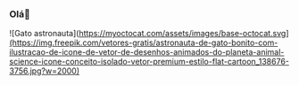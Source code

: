 ### Olá👋
![Gato astronauta](https://myoctocat.com/assets/images/base-octocat.svg](https://img.freepik.com/vetores-gratis/astronauta-de-gato-bonito-com-ilustracao-de-icone-de-vetor-de-desenhos-animados-do-planeta-animal-science-icone-conceito-isolado-vetor-premium-estilo-flat-cartoon_138676-3756.jpg?w=2000)
<!--
**viihcullen/viihcullen** is a ✨ _special_ ✨ repository because its `README.md` (this file) appears on your GitHub profile.

Here are some ideas to get you started:

- 🔭 I’m currently working on ...
- 🌱 I’m currently learning ...
- 👯 I’m looking to collaborate on ...
- 🤔 I’m looking for help with ...
- 💬 Ask me about ...
- 📫 How to reach me: ...
- 😄 Pronouns: ...
- ⚡ Fun fact: ...
-->
